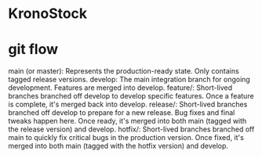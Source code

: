 # KronoStock

# git flow

main (or master): Represents the production-ready state. Only contains tagged release versions.
develop: The main integration branch for ongoing development. Features are merged into develop.
feature/<feature-name>: Short-lived branches branched off develop to develop specific features. Once a feature is complete, it's merged back into develop.
release/<version>: Short-lived branches branched off develop to prepare for a new release. Bug fixes and final tweaks happen here. Once ready, it's merged into both main (tagged with the release version) and develop.
hotfix/<version>: Short-lived branches branched off main to quickly fix critical bugs in the production version. Once fixed, it's merged into both main (tagged with the hotfix version) and develop.

